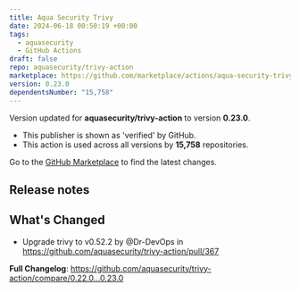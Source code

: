 ```yaml
---
title: Aqua Security Trivy
date: 2024-06-18 00:50:19 +00:00
tags:
  - aquasecurity
  - GitHub Actions
draft: false
repo: aquasecurity/trivy-action
marketplace: https://github.com/marketplace/actions/aqua-security-trivy
version: 0.23.0
dependentsNumber: "15,758"
---
```



Version updated for **aquasecurity/trivy-action** to version **0.23.0**.
- This publisher is shown as 'verified' by GitHub.
- This action is used across all versions by **15,758** repositories.

Go to the [GitHub Marketplace](https://github.com/marketplace/actions/aqua-security-trivy) to find the latest changes.

## Release notes

## What's Changed
* Upgrade trivy to v0.52.2 by @Dr-DevOps in https://github.com/aquasecurity/trivy-action/pull/367


**Full Changelog**: https://github.com/aquasecurity/trivy-action/compare/0.22.0...0.23.0
